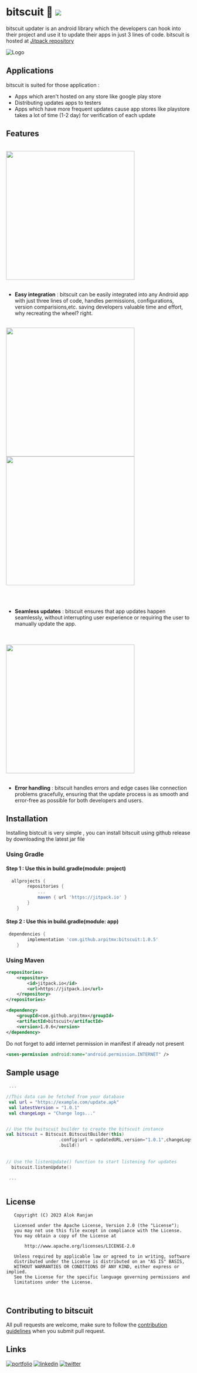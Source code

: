 # bitscuit 🍪  [![](https://jitpack.io/v/arpitmx/bitscuit.svg)](https://jitpack.io/#arpitmx/bitscuit)

bitscuit updater is an android library which the developers can hook into their project and use it to update their apps in just 3 lines of code. bitscuit is hosted at  <a href="https://jitpack.io/#arpitmx/bitscuit/1.0.5">Jitpack repository</a>

![Logo](https://github.com/arpitmx/bitscuit/assets/59350776/4b40f173-7f7c-4357-b0a0-43b7a6cb5733)



## Applications 
bitscuit is suited for those application :
- Apps which aren't hosted on any store like google play store
- Distributing updates apps to testers
- Apps which have more frequent updates cause app stores like playstore takes a lot of time (1-2 day) for verification of each update  


## Features


<br><img src="https://github.com/arpitmx/bitscuit/assets/59350776/77c7d735-1c1c-40e4-bb77-1f10c8a4c9c2" width="350"><br><br>


- **Easy integration** : bitscuit can be easily integrated into any Android app with just three lines of code, handles permissions, configurations, version comparisions,etc. saving developers valuable time and effort, why recreating the wheel? right.
<br><br>
<p float="left">
<img src="https://github.com/arpitmx/bitscuit/assets/59350776/3df5b3a9-3194-46f8-9013-8d1f48edf25b" width="350">
<img src="https://github.com/arpitmx/bitscuit/assets/59350776/8c58fc11-fe35-4be0-90cd-cc7d9101ec8a)" width="350">
</p><br><br>


- **Seamless updates** : bitscuit ensures that app updates happen seamlessly, without interrupting user experience or requiring the user to manually update the app.

<br><br>
<img src="https://github.com/arpitmx/bitscuit/assets/59350776/a703cc37-19e0-4e33-9214-bb744fec87cb" width="350"><br><br>


- **Error handling** : bitscuit handles errors and edge cases like connection problems gracefully, ensuring that the update process is as smooth and error-free as possible for both developers and users.


## Installation

Installing bistcuit is very simple , you can install bitscuit using github release by downloading the latest jar file  

### Using Gradle 

#### Step 1 : Use this in build.gradle(module: project)
```gradle
  allprojects {
		repositories {
			...
			maven { url 'https://jitpack.io' }
		}
	}
```
#### Step 2 : Use this in build.gradle(module: app)
```gradle
 dependencies {
	    implementation 'com.github.arpitmx:bitscuit:1.0.5'
	}
```

### Using Maven

```xml
<repositories>
	<repository>
		<id>jitpack.io</id>
		<url>https://jitpack.io</url>
	</repository>
</repositories>
```

```xml
<dependency>
 	<groupId>com.github.arpitmx</groupId>
	<artifactId>bitscuit</artifactId>
	<version>1.0.6</version>
</dependency>
```

Do not forget to add internet permission in manifest if already not present
```xml
<uses-permission android:name="android.permission.INTERNET" />
```



    
## Sample usage 

```kotlin
 ...

//This data can be fetched from your database 
 val url = "https://example.com/update.apk"
 val latestVersion = "1.0.1"
 val changeLogs = "Change logs..."


// Use the buitscuit builder to create the bitscuit instance 
val bitscuit = Bitscuit.BitscuitBuilder(this)
                    .config(url = updatedURL,version="1.0.1",changeLogs="Change logs..")
                    .build() 
  
       
// Use the listenUpdate() function to start listening for updates 
  bitscuit.listenUpdate()   

 ...                 
                    
```
## License
```
   Copyright (C) 2023 Alok Ranjan

   Licensed under the Apache License, Version 2.0 (the "License");
   you may not use this file except in compliance with the License.
   You may obtain a copy of the License at

       http://www.apache.org/licenses/LICENSE-2.0

   Unless required by applicable law or agreed to in writing, software
   distributed under the License is distributed on an "AS IS" BASIS,
   WITHOUT WARRANTIES OR CONDITIONS OF ANY KIND, either express or implied.
   See the License for the specific language governing permissions and
   limitations under the License.

   
```

## Contributing to bitscuit
All pull requests are welcome, make sure to follow the [contribution guidelines](CONTRIBUTING.md)
when you submit pull request.
## Links
[![portfolio](https://img.shields.io/badge/my_portfolio-000?style=for-the-badge&logo=ko-fi&logoColor=white)](https://github.com/arpitmx/)
[![linkedin](https://img.shields.io/badge/linkedin-0A66C2?style=for-the-badge&logo=linkedin&logoColor=white)](https://www.linkedin.com/in/alokandro/)
[![twitter](https://img.shields.io/badge/twitter-1DA1F2?style=for-the-badge&logo=twitter&logoColor=white)](https://twitter.com/sudoarmax)

